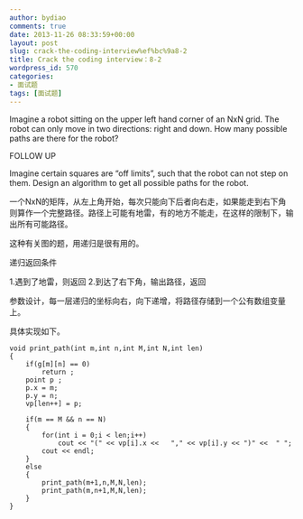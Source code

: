 ```yaml
---
author: bydiao
comments: true
date: 2013-11-26 08:33:59+00:00
layout: post
slug: crack-the-coding-interview%ef%bc%9a8-2
title: Crack the coding interview：8-2
wordpress_id: 570
categories:
- 面试题
tags: [面试题]
---
```


Imagine a robot sitting on the upper left hand corner of an NxN grid. The robot can only move in two directions: right and down. How many possible paths are there for the robot?

FOLLOW UP

Imagine certain squares are “off limits”, such that the robot can not step on them. Design an algorithm to get all possible paths for the robot.

一个NxN的矩阵，从左上角开始，每次只能向下后者向右走，如果能走到右下角则算作一个完整路径。路径上可能有地雷，有的地方不能走，在这样的限制下，输出所有可能路径。

这种有关图的题，用递归是很有用的。

递归返回条件

1.遇到了地雷，则返回
2.到达了右下角，输出路径，返回

参数设计，每一层递归的坐标向右，向下递增，将路径存储到一个公有数组变量上。

具体实现如下。


	void print_path(int m,int n,int M,int N,int len)
	{
		if(g[m][n] == 0)
			return ;
		point p ;
		p.x = m;
		p.y = n;
		vp[len++] = p;
	
		if(m == M && n == N)
		{
			for(int i = 0;i < len;i++)
				cout << "(" << vp[i].x << 	"," << vp[i].y << ")" <<  " ";
			cout << endl;	
		}
		else 
		{
			print_path(m+1,n,M,N,len);
			print_path(m,n+1,M,N,len);
		}
	}
